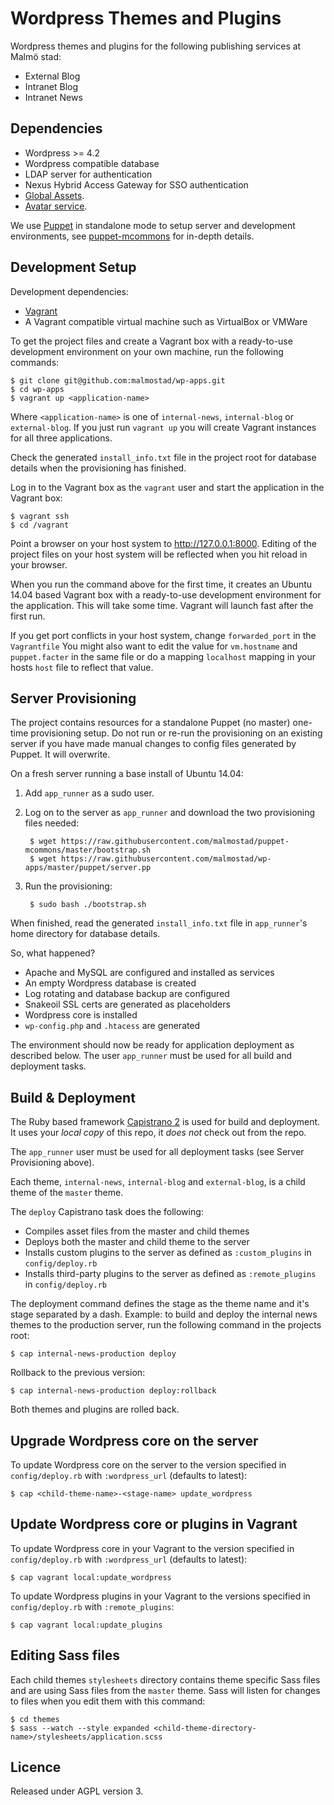 # Wordpress Themes and Plugins

Wordpress themes and plugins for the following publishing services at Malmö stad:
* External Blog
* Intranet Blog
* Intranet News

## Dependencies

* Wordpress >= 4.2
* Wordpress compatible database
* LDAP server for authentication
* Nexus Hybrid Access Gateway for SSO authentication
* [Global Assets](https://github.com/malmostad/global-assets).
* [Avatar service](https://github.com/malmostad/intranet-dashboard/wiki/Avatar-Service-API-v1).

We use [Puppet](https://puppetlabs.com/) in standalone mode to setup server and development environments, see [puppet-mcommons](https://github.com/malmostad/puppet-mcommons/) for in-depth details.


## Development Setup

Development dependencies:

* [Vagrant](https://www.vagrantup.com/)
* A Vagrant compatible virtual machine such as VirtualBox or VMWare

To get the project files and create a Vagrant box with a ready-to-use development environment on your own machine, run the following commands:

```shell
$ git clone git@github.com:malmostad/wp-apps.git
$ cd wp-apps
$ vagrant up <application-name>
```

Where `<application-name>` is one of `internal-news`, `internal-blog` or `external-blog`. If you just run `vagrant up` you will create Vagrant instances for all three applications.

Check the generated `install_info.txt` file in the project root for database details when the provisioning has finished.

Log in to the Vagrant box as the `vagrant` user and start the application in the Vagrant box:

```shell
$ vagrant ssh
$ cd /vagrant
```

Point a browser on your host system to http://127.0.0.1:8000. Editing of the project files on your host system will be reflected when you hit reload in your browser.

When you run the command above for the first time, it creates an Ubuntu 14.04 based Vagrant box with a ready-to-use development environment for the application. This will take some time. Vagrant will launch fast after the first run.

If you get port conflicts in your host system, change `forwarded_port` in the `Vagrantfile` You might also want to edit the value for `vm.hostname` and `puppet.facter` in the same file or do a mapping `localhost` mapping in your hosts `host` file to reflect that value.


## Server Provisioning

The project contains resources for a standalone Puppet (no master) one-time provisioning setup. Do not run or re-run the provisioning on an existing server if you have made manual changes to config files generated by Puppet. It will overwrite.

On a fresh server running a base install of Ubuntu 14.04:

1. Add `app_runner` as a sudo user.
2. Log on to the server as `app_runner` and download the two provisioning files needed:

        $ wget https://raw.githubusercontent.com/malmostad/puppet-mcommons/master/bootstrap.sh
        $ wget https://raw.githubusercontent.com/malmostad/wp-apps/master/puppet/server.pp

3. Run the provisioning:

        $ sudo bash ./bootstrap.sh

When finished, read the generated `install_info.txt` file in `app_runner`'s home directory for database details.

So, what happened?

* Apache and MySQL are configured and installed as services
* An empty Wordpress database is created
* Log rotating and database backup are configured
* Snakeoil SSL certs are generated as placeholders
* Wordpress core is installed
* `wp-config.php` and `.htacess` are generated

The environment should now be ready for application deployment as described below. The user `app_runner` must be used for all build and deployment tasks.


## Build & Deployment

The Ruby based framework [Capistrano 2](https://github.com/capistrano/capistrano/wiki) is used for build and deployment. It uses your *local copy* of this repo, it *does not* check out from the repo.

The `app_runner` user must be used for all deployment tasks (see Server Provisioning above).

Each theme, `internal-news`, `internal-blog` and `external-blog`, is a child theme of the `master` theme.

The `deploy` Capistrano task does the following:

* Compiles asset files from the master and child themes
* Deploys both the master and child theme to the server
* Installs custom plugins to the server as defined as `:custom_plugins` in `config/deploy.rb`
* Installs third-party plugins to the server as defined as `:remote_plugins` in `config/deploy.rb`

The deployment command defines the stage as the theme name and it's stage separated by a dash. Example: to build and deploy the internal news themes to the production server, run the following command in the projects root:

    $ cap internal-news-production deploy

Rollback to the previous version:

    $ cap internal-news-production deploy:rollback

Both themes and plugins are rolled back.

## Upgrade Wordpress core on the server

To update Wordpress core on the server to the version specified in `config/deploy.rb` with `:wordpress_url` (defaults to latest):

    $ cap <child-theme-name>-<stage-name> update_wordpress


## Update Wordpress core or plugins in Vagrant

To update Wordpress core in your Vagrant to the version specified in `config/deploy.rb` with `:wordpress_url` (defaults to latest):

    $ cap vagrant local:update_wordpress

To update Wordpress plugins in your Vagrant to the versions specified in `config/deploy.rb` with `:remote_plugins`:

    $ cap vagrant local:update_plugins


## Editing Sass files

Each child themes `stylesheets` directory contains theme specific Sass files and are using Sass files from the `master` theme. Sass will listen for changes to files when you edit them with this command:

    $ cd themes
    $ sass --watch --style expanded <child-theme-directory-name>/stylesheets/application.scss

## Licence
Released under AGPL version 3.
